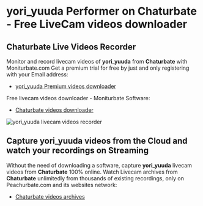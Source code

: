# yori_yuuda Performer on Chaturbate - Free LiveCam videos downloader

## Chaturbate Live Videos Recorder

Monitor and record livecam videos of **yori_yuuda** from **Chaturbate** with Moniturbate.com
Get a premium trial for free by just and only registering with your Email address:
* [yori_yuuda Premium videos downloader](https://moniturbate.com/request-demo-licence-key.html)

Free livecam videos downloader - Moniturbate Software:
* [Chaturbate videos downloader](https://moniturbate.com/moniturbate-download-software.html)

![yori_yuuda livecam videos recorder](https://peachurnet.com/templates/moniturbate-software.png)


## Capture yori_yuuda videos from the Cloud and watch your recordings on Streaming

Without the need of downloading a software, capture **yori_yuuda** livecam videos from **Chaturbate** 100% online.
Watch Livecam archives from **Chaturbate** unlimitedly from thousands of existing recordings, only on Peachurbate.com and its websites network:
* [Chaturbate videos archives](https://peachurnet.com/)
